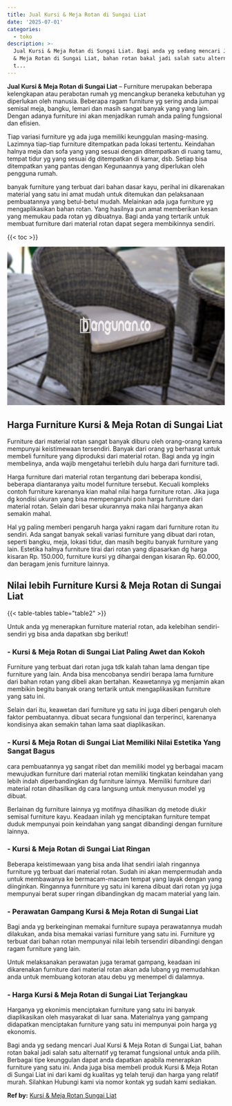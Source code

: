 ```yaml
---
title: Jual Kursi & Meja Rotan di Sungai Liat
date: '2025-07-01'
categories:
  - toko
description: >-
  Jual Kursi & Meja Rotan di Sungai Liat. Bagi anda yg sedang mencari Jual Kursi
  & Meja Rotan di Sungai Liat, bahan rotan bakal jadi salah satu alternatif yg
  t...
---
```


**Jual Kursi & Meja Rotan di Sungai Liat** – Furniture merupakan beberapa kelengkapan atau perabotan rumah yg mencangkup beraneka kebutuhan yg diperlukan oleh manusia. Beberapa ragam furniture yg sering anda jumpai semisal meja, bangku, lemari dan masih sangat banyak yang yang lain. Dengan adanya furniture ini akan menjadikan rumah anda paling fungsional dan efisien.

Tiap variasi furniture yg ada juga memiliki keunggulan masing-masing. Lazimnya tiap-tiap furniture ditempatkan pada lokasi tertentu. Keindahan halnya meja dan sofa yang yang sesuai dengan ditempatkan di ruang tamu, tempat tidur yg yang sesuai dg ditempatkan di kamar, dsb. Setiap bisa ditempatkan yang pantas dengan Kegunaannya yang diperlukan oleh pengguna rumah.

banyak furniture yang terbuat dari bahan dasar kayu, perihal ini dikarenakan material yang satu ini amat mudah untuk ditemukan dan pelaksanaan pembuatannya yang betul-betul mudah. Melainkan ada juga furniture yg mengaplikasikan bahan rotan. Yang hasilnya pun amat memberikan kesan yang memukau pada rotan yg dibuatnya. Bagi anda yang tertarik untuk membuat furniture dari material rotan dapat segera membikinnya sendiri.

{{< toc >}}

![Jual Kursi & Meja Rotan di Sungai Liat](/images/kursi-meja-rotan-murah28.png)

## Harga Furniture Kursi & Meja Rotan di Sungai Liat

Furniture dari material rotan sangat banyak diburu oleh orang-orang karena mempunyai keistimewaan tersendiri. Banyak dari orang yg berhasrat untuk membeli furniture yang diproduksi dari material rotan. Bagi anda yg ingin membelinya, anda wajib mengetahui terlebih dulu harga dari furniture tadi.

Harga furniture dari material rotan tergantung dari beberapa kondisi, beberapa diantaranya yaitu model furniture tersebut. Kecuali kompleks contoh furniture karenanya kian mahal nilai harga furniture rotan. Jika juga dg kondisi ukuran yang bisa mempengaruhi poin harga furniture dari material rotan. Selain dari besar ukurannya maka nilai harganya akan semakin mahal.

Hal yg paling memberi pengaruh harga yakni ragam dari furniture rotan itu sendiri. Ada sangat banyak sekali variasi furniture yang dibuat dari rotan, seperti bangku, meja, lokasi tidur, dan masih begitu banyak furniture yang lain. Estetika halnya furniture tirai dari rotan yang dipasarkan dg harga kisaran Rp. 150.000, furniture kursi yg dihargai dengan kisaran Rp. 60.000, dan beragam jenis furniture lainnya.

## Nilai lebih Furniture Kursi & Meja Rotan di Sungai Liat

{{< table-tables table="table2" >}}

Untuk anda yg menerapkan furniture material rotan, ada kelebihan sendiri-sendiri yg bisa anda dapatkan sbg berikut!

### \- Kursi & Meja Rotan di Sungai Liat Paling Awet dan Kokoh

Furniture yang terbuat dari rotan juga tdk kalah tahan lama dengan tipe furniture yang lain. Anda bisa mencobanya sendiri berapa lama furniture dari bahan rotan yang dibeli akan bertahan. Keawetannya yg menjamin akan membikin begitu banyak orang tertarik untuk mengaplikasikan furniture yang satu ini.

Selain dari itu, keawetan dari furniture yg satu ini juga diberi pengaruh oleh faktor pembuatannya. dibuat secara fungsional dan terperinci, karenanya kondisinya akan semakin tahan lama saat diaplikasikan.

### \- Kursi & Meja Rotan di Sungai Liat Memiliki Nilai Estetika Yang Sangat Bagus

cara pembuatannya yg sangat ribet dan memiliki model yg berbagai macam mewujudkan furniture dari material rotan memiliki tingkatan keindahan yang lebih indah diperbandingkan dg furniture lainnya. Memiliki furniture dari material rotan dihasilkan dg cara langsung untuk menyusun model yg dibuat.

Berlainan dg furniture lainnya yg motifnya dihasilkan dg metode diukir semisal furniture kayu. Keadaan inilah yg menciptakan furniture tempat duduk mempunyai poin keindahan yang sangat dibandingi dengan furniture lainnya.

### \- Kursi & Meja Rotan di Sungai Liat Ringan

Beberapa keistimewaan yang bisa anda lihat sendiri ialah ringannya furniture yg terbuat dari material rotan. Sudah ini akan mempermudah anda untuk membawanya ke bermacam-macam tempat yang layak dengan yang diinginkan. Ringannya funrniture yg satu ini karena dibuat dari rotan yg juga mempunyai berat super ringan dibandingkan dg macam material yang lain.

### \- Perawatan Gampang Kursi & Meja Rotan di Sungai Liat

Bagi anda yg berkeinginan memakai furniture supaya perawatannya mudah dilakukan, anda bisa memakai variasi furniture yang satu ini. Furniture yg terbuat dari bahan rotan mempunyai nilai lebih tersendiri dibandingi dengan ragam furniture yang lain.

Untuk melaksanakan perawatan juga teramat gampang, keadaan ini dikarenakan furniture dari material rotan akan ada lubang yg memudahkan anda untuk membuang kotoran atau debu yg menempel di dalamnya.

### \- Harga Kursi & Meja Rotan di Sungai Liat Terjangkau

Harganya yg ekonimis menciptakan furniture yang satu ini banyak diaplikasikan oleh masyarakat di luar sana. Materialnya yang gampang didapatkan menciptakan furniture yang satu ini mempunyai poin harga yg ekonomis.

Bagi anda yg sedang mencari Jual Kursi & Meja Rotan di Sungai Liat, bahan rotan bakal jadi salah satu alternatif yg teramat fungsional untuk anda pilih. Berbagai tipe keunggulan dapat anda dapatkan apabila menerapkan furniture yang satu ini. Anda juga bisa membeli produk Kursi & Meja Rotan di Sungai Liat ini dari kami dg kualitas yg telah teruji dan harga yang relatif murah. Silahkan Hubungi kami via nomor kontak yg sudah kami sediakan.

**Ref by:** [Kursi & Meja Rotan Sungai Liat](https://id.wikipedia.org/wiki/Kursi)
